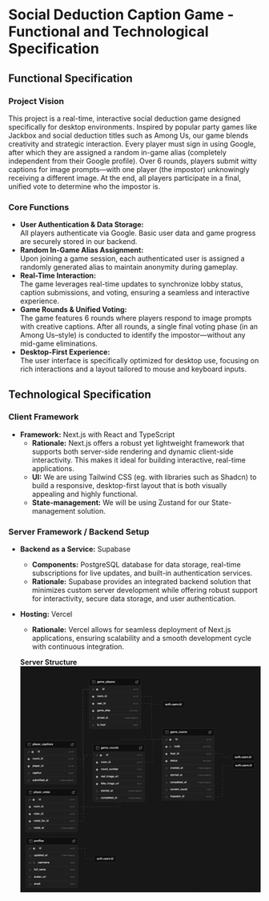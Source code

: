 # Social Deduction Caption Game - Functional and Technological Specification

## Functional Specification

### Project Vision
This project is a real-time, interactive social deduction game designed specifically for desktop environments. Inspired by popular party games like Jackbox and social deduction titles such as Among Us, our game blends creativity and strategic interaction. Every player must sign in using Google, after which they are assigned a random in-game alias (completely independent from their Google profile). Over 6 rounds, players submit witty captions for image prompts—with one player (the impostor) unknowingly receiving a different image. At the end, all players participate in a final, unified vote to determine who the impostor is.

### Core Functions
- **User Authentication & Data Storage:**  
  All players authenticate via Google. Basic user data and game progress are securely stored in our backend.
- **Random In-Game Alias Assignment:**  
  Upon joining a game session, each authenticated user is assigned a randomly generated alias to maintain anonymity during gameplay.
- **Real-Time Interaction:**  
  The game leverages real-time updates to synchronize lobby status, caption submissions, and voting, ensuring a seamless and interactive experience.
- **Game Rounds & Unified Voting:**  
  The game features 6 rounds where players respond to image prompts with creative captions. After all rounds, a single final voting phase (in an Among Us–style) is conducted to identify the impostor—without any mid-game eliminations.
- **Desktop-First Experience:**  
  The user interface is specifically optimized for desktop use, focusing on rich interactions and a layout tailored to mouse and keyboard inputs.

## Technological Specification

### Client Framework
- **Framework:** Next.js with React and TypeScript  
  - **Rationale:** Next.js offers a robust yet lightweight framework that supports both server-side rendering and dynamic client-side interactivity. This makes it ideal for building interactive, real-time applications.
  - **UI:** We are using Tailwind CSS (eg. with libraries such as Shadcn) to build a responsive, desktop-first layout that is both visually appealing and highly functional.
  - **State-management:** We will be using Zustand for our State-management solution. 

### Server Framework / Backend Setup
- **Backend as a Service:** Supabase  
  - **Components:** PostgreSQL database for data storage, real-time subscriptions for live updates, and built-in authentication services.
  - **Rationale:** Supabase provides an integrated backend solution that minimizes custom server development while offering robust support for interactivity, secure data storage, and user authentication.
- **Hosting:** Vercel  
  - **Rationale:** Vercel allows for seamless deployment of Next.js applications, ensuring scalability and a smooth development cycle with continuous integration.

  **Server Structure**
  ![Server structure](./serverStructure.jpg)
